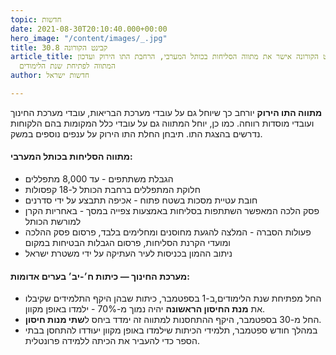 ```yaml
---
topic: חדשות
date: 2021-08-30T20:10:40.000+00:00
hero_image: "/content/images/_.jpg"
title: קבינט הקורונה 30.8
article_title: קבינט הקורונה אישר את מתווה הסליחות בכותל המערבי, הרחבת התו הירוק ועדכון
  המתווה לפתיחת שנת הלימודים
author: חדשות ישראל

---
```

**מתווה התו הירוק** יורחב כך שיוחל גם על עובדי מערכת הבריאות, עובדי מערכת החינוך ועובדי מוסדות רווחה. כמו כן, יוחל המתווה גם על עובדי כלל המקומות בהם הלקוחות נדרשים בהצגת התו. תיבחן החלת התו הירוק על ענפים נוספים במשק.

#### מתווה הסליחות בכותל המערבי:

* הגבלת משתתפים - עד 8,000 מתפללים
* חלוקת המתפללים ברחבת הכותל ל-18 קפסולות
* חובת עטיית מסכות בשטח פתוח - אכיפה תתבצע על ידי סדרנים
* פסק הלכה המאפשר השתתפות בסליחות באמצעות צפייה במסך - באחריות הקרן למורשת הכותל
* פעולות הסברה - המלצה להגעת מחוסנים ומחלימים בלבד, פרסום פסק ההלכה ומועדי הקרנת הסליחות, פרסום הגבלות הבטיחות במקום
* ניתוב ההמון בכניסות לעיר העתיקה על ידי משטרת ישראל

#### מערכת החינוך — כיתות ח׳-יב׳ בערים אדומות:

* החל מפתיחת שנת הלימודים,ב-1 בספטמבר, כיתות שבהן היקף התלמידים שקיבלו את **מנת החיסון הראשונה** יהיה נמוך מ-70% - ילמדו באופן מקוון.
* החל מ-30 בספטמבר, היקף ההתחסנות למתווה זה ימדד ביחס ל**שתי מנות חיסון**.
* במהלך חודש ספטמבר, תלמידי הכיתות שילמדו באופן מקוון יעוּדדו להתחסן בבתי הספר כדי להעביר את הכיתה ללמידה פרונטלית.